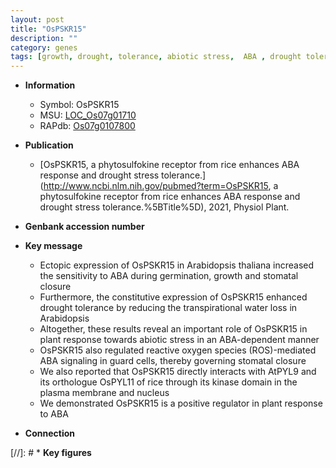```yaml
---
layout: post
title: "OsPSKR15"
description: ""
category: genes
tags: [growth, drought, tolerance, abiotic stress,  ABA , drought tolerance, stress, nucleus, biotic stress, stomatal, ABA, Kinase, kinase, plasma membrane, reactive oxygen species, water loss]
---
```


* **Information**  
    + Symbol: OsPSKR15  
    + MSU: [LOC_Os07g01710](http://rice.uga.edu/cgi-bin/ORF_infopage.cgi?orf=LOC_Os07g01710)  
    + RAPdb: [Os07g0107800](http://rapdb.dna.affrc.go.jp/viewer/gbrowse_details/irgsp1?name=Os07g0107800)  

* **Publication**  
    + [OsPSKR15, a phytosulfokine receptor from rice enhances ABA response and drought stress tolerance.](http://www.ncbi.nlm.nih.gov/pubmed?term=OsPSKR15, a phytosulfokine receptor from rice enhances ABA response and drought stress tolerance.%5BTitle%5D), 2021, Physiol Plant.

* **Genbank accession number**  

* **Key message**  
    + Ectopic expression of OsPSKR15 in Arabidopsis thaliana increased the sensitivity to ABA during germination, growth and stomatal closure
    + Furthermore, the constitutive expression of OsPSKR15 enhanced drought tolerance by reducing the transpirational water loss in Arabidopsis
    + Altogether, these results reveal an important role of OsPSKR15 in plant response towards abiotic stress in an ABA-dependent manner
    + OsPSKR15 also regulated reactive oxygen species (ROS)-mediated ABA signaling in guard cells, thereby governing stomatal closure
    + We also reported that OsPSKR15 directly interacts with AtPYL9 and its orthologue OsPYL11 of rice through its kinase domain in the plasma membrane and nucleus
    + We demonstrated OsPSKR15 is a positive regulator in plant response to ABA

* **Connection**  

[//]: # * **Key figures**  



